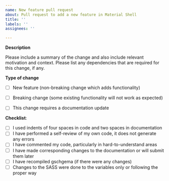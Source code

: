 ```yaml
---
name: New feature pull request
about: Pull request to add a new feature in Material Shell
title: ''
labels: ''
assignees: ''

---
```


**Description**

Please include a summary of the change and also include relevant motivation and context. Please list any dependencies that are required for this change, if any.


**Type of change**

- [ ] New feature (non-breaking change which adds functionality)
- [ ] Breaking change (some existing functionality will not work as expected)
- [ ] This change requires a documentation update


**Checklist**:

- [ ] I used indents of four spaces in code and two spaces in documentation
- [ ] I have performed a self-review of my own code, it does not generate any errors
- [ ] I have commented my code, particularly in hard-to-understand areas
- [ ] I have made corresponding changes to the documentation or will submit them later
- [ ] I have recompiled gschgema (if there were any changes)
- [ ] Changes to the SASS were done to the variables only or following the proper way